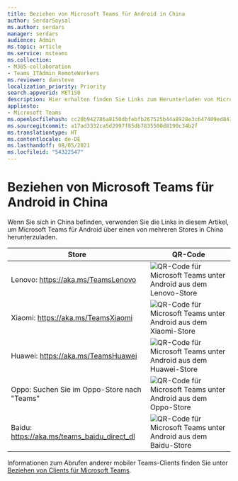 ```yaml
---
title: Beziehen von Microsoft Teams für Android in China
author: SerdarSoysal
ms.author: serdars
manager: serdars
audience: Admin
ms.topic: article
ms.service: msteams
ms.collection:
- M365-collaboration
- Teams_ITAdmin_RemoteWorkers
ms.reviewer: dansteve
localization_priority: Priority
search.appverid: MET150
description: Hier erhalten finden Sie Links zum Herunterladen von Microsoft Teams für Android in China.
appliesto:
- Microsoft Teams
ms.openlocfilehash: cc20b942786a8150dbfebfb267525b44a8928e3c647409ed841d9684214f1ed5
ms.sourcegitcommit: a17ad3332ca5d2997f85db7835500d8190c34b2f
ms.translationtype: HT
ms.contentlocale: de-DE
ms.lasthandoff: 08/05/2021
ms.locfileid: "54322547"
---
```

# <a name="get-microsoft-teams-for-android-in-china"></a>Beziehen von Microsoft Teams für Android in China

Wenn Sie sich in China befinden, verwenden Sie die Links in diesem Artikel, um Microsoft Teams für Android über einen von mehreren Stores in China herunterzuladen.


|Store  |QR-Code  |
|---------|---------|
| Lenovo: https://aka.ms/TeamsLenovo      | ![QR-Code für Microsoft Teams unter Android aus dem Lenovo-Store](media/get-teams-android-in-china-lenovo.png)        |
| Xiaomi: https://aka.ms/TeamsXiaomi     |![QR-Code für Microsoft Teams unter Android aus dem Xiaomi-Store](media/get-teams-android-in-china-xiaomi.png)         |
|Huawei: https://aka.ms/TeamsHuawei     | ![QR-Code für Microsoft Teams unter Android aus dem Huawei-Store](media/get-teams-android-in-china-huawei.png)        |
|Oppo: Suchen Sie im Oppo-Store nach "Teams"     | ![QR-Code für Microsoft Teams unter Android aus dem Oppo-Store](media/get-teams-android-in-china-oppo.png)        |
|Baidu: https://aka.ms/teams_baidu_direct_dl     | ![QR-Code für Microsoft Teams unter Android aus dem Baidu-Store](media/get-teams-android-in-china-baidu.png)        |

Informationen zum Abrufen anderer mobiler Teams-Clients finden Sie unter [Beziehen von Clients für Microsoft Teams](get-clients.md#mobile-clients).

